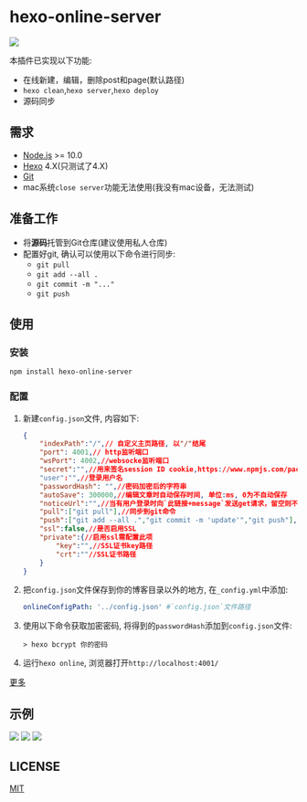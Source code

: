 # hexo-online-server

![](https://nodei.co/npm/hexo-online-server.png?downloads=true&downloadRank=true&stars=true)

本插件已实现以下功能:

- 在线新建，编辑，删除post和page(默认路径)
- `hexo clean`,`hexo server`,`hexo deploy`
- 源码同步

## 需求

- [Node.js](http://nodejs.org/) >= 10.0
- [Hexo](https://hexo.io/) 4.X(只测试了4.X)
- [Git](http://git-scm.com/)
- mac系统`close server`功能无法使用(我没有mac设备，无法测试)

## 准备工作

- 将**源码**托管到Git仓库(建议使用私人仓库)
- 配置好git, 确认可以使用以下命令进行同步:
  - `git pull`
  - `git add --all .`
  - `git commit -m "..."`
  - `git push`

## 使用

### 安装

```shell
npm install hexo-online-server
```

### 配置

1. 新建`config.json`文件, 内容如下:

    ```json
    {
        "indexPath":"/",// 自定义主页路径, 以"/"结尾
        "port": 4001,// http监听端口
        "wsPort": 4002,//websocke监听端口
        "secret":"",//用来签名session ID cookie,https://www.npmjs.com/package/express-session#secret
        "user":"",//登录用户名
        "passwordHash": "",//密码加密后的字符串
        "autoSave": 300000,//编辑文章时自动保存时间, 单位:ms, 0为不自动保存
        "noticeUrl":"",//当有用户登录时向`此链接+message`发送get请求，留空则不通知
        "pull":["git pull"],//同步到git命令
        "push":["git add --all .","git commit -m 'update'","git push"],//从到git同步命令
        "ssl":false,//是否启用SSL
        "private":{//启用ssl需配置此项
            "key":"",//SSL证书key路径
            "crt":""//SSL证书路径
        }
    }
    ```

2. 把`config.json`文件保存到你的博客目录以外的地方, 在`_config.yml`中添加: 

    ```yml
    onlineConfigPath: '../config.json' #`config.json`文件路径
    ```

3. 使用以下命令获取加密密码, 将得到的`passwordHash`添加到`config.json`文件:

    ```shell
    > hexo bcrypt 你的密码
    ```

4. 运行`hexo online`, 浏览器打开`http://localhost:4001/`

[更多](https://blog.hclonely.com/posts/ebe9edfc/#%E5%B8%B8%E8%A7%81%E9%97%AE%E9%A2%98)

## 示例

![](https://github.com/HCLonely/hexo-online-server/raw/master/example/screenshot-43-251-117-130-4001-1582783922140.png)
![](https://github.com/HCLonely/hexo-online-server/raw/master/example/screenshot-43-251-117-130-4001-hexo-1582783244973.png)
![](https://github.com/HCLonely/hexo-online-server/raw/master/example/screenshot-43-251-117-130-4001-post-1582783343049.png)

## LICENSE

[MIT](https://github.com/HCLonely/hexo-online-server/blob/master/LICENSE)
